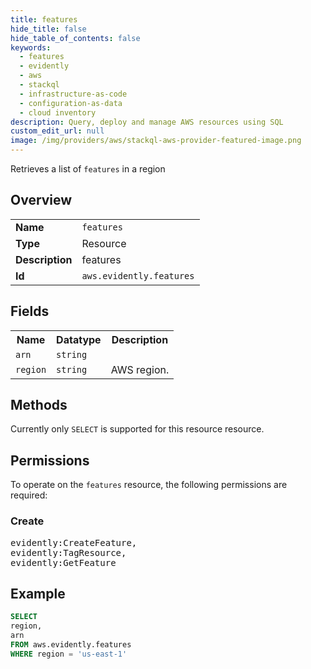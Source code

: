 ```yaml
---
title: features
hide_title: false
hide_table_of_contents: false
keywords:
  - features
  - evidently
  - aws
  - stackql
  - infrastructure-as-code
  - configuration-as-data
  - cloud inventory
description: Query, deploy and manage AWS resources using SQL
custom_edit_url: null
image: /img/providers/aws/stackql-aws-provider-featured-image.png
---
```

Retrieves a list of <code>features</code> in a region

## Overview
<table><tbody>
<tr><td><b>Name</b></td><td><code>features</code></td></tr>
<tr><td><b>Type</b></td><td>Resource</td></tr>
<tr><td><b>Description</b></td><td>features</td></tr>
<tr><td><b>Id</b></td><td><code>aws.evidently.features</code></td></tr>
</tbody></table>

## Fields
<table><tbody>
<tr><th>Name</th><th>Datatype</th><th>Description</th></tr>
<tr><td><code>arn</code></td><td><code>string</code></td><td></td></tr>
<tr><td><code>region</code></td><td><code>string</code></td><td>AWS region.</td></tr>

</tbody></table>

## Methods
Currently only <code>SELECT</code> is supported for this resource resource.

## Permissions

To operate on the <code>features</code> resource, the following permissions are required:

### Create
<pre>
evidently:CreateFeature,
evidently:TagResource,
evidently:GetFeature</pre>


## Example
```sql
SELECT
region,
arn
FROM aws.evidently.features
WHERE region = 'us-east-1'
```
